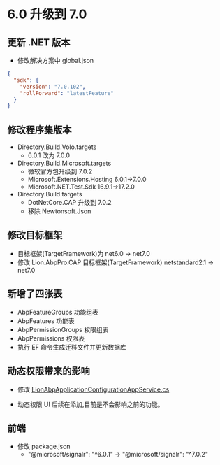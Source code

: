 # 6.0 升级到 7.0

## 更新 .NET 版本

- 修改解决⽅案中 global.json

```json
{
  "sdk": {
    "version": "7.0.102",
    "rollForward": "latestFeature"
  }
}
```

## 修改程序集版本

- Directory.Build.Volo.targets
  - 6.0.1 改为 7.0.0
- Directory.Build.Microsoft.targets
  - 微软官方包升级到 7.0.2
  - Microsoft.Extensions.Hosting 6.0.1->7.0.0
  - Microsoft.NET.Test.Sdk 16.9.1->17.2.0
- Directory.Build.targets
  - DotNetCore.CAP 升级到 7.0.2
  - 移除 Newtonsoft.Json

## 修改目标框架

- ⽬标框架(TargetFramework)为 net6.0 -> net7.0
- 修改 Lion.AbpPro.CAP 目标框架(TargetFramework) netstandard2.1 -> net7.0

## 新增了四张表

- AbpFeatureGroups 功能组表
- AbpFeatures 功能表
- AbpPermissionGroups 权限组表
- AbpPermissions 权限表
- 执行 EF 命令生成迁移文件并更新数据库

## 动态权限带来的影响

- 修改 [LionAbpApplicationConfigurationAppService.cs](https://github.com/WangJunZzz/abp-vnext-pro/blob/main/aspnet-core/modules/BasicManagement/src/Lion.AbpPro.BasicManagement.Application/ApplicationConfigurations/LionAbpApplicationConfigurationAppService.cs)

- 动态权限 UI 后续在添加,目前是不会影响之前的功能。

## 前端

- 修改 package.json
  - "@microsoft/signalr": "^6.0.1" -> "@microsoft/signalr": "^7.0.2"
